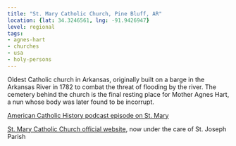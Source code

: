 ```yaml
---
title: "St. Mary Catholic Church, Pine Bluff, AR"
location: {lat: 34.3246561, lng: -91.9426947}
level: regional
tags:
- agnes-hart
- churches
- usa
- holy-persons
---
```


Oldest Catholic church in Arkansas, originally built on a barge in the Arkansas River in 1782 to combat the threat of flooding by the river.  The cemetery behind the church is the final resting place for Mother Agnes Hart, a nun whose body was later found to be incorrupt.

[American Catholic History podcast episode on St. Mary](https://americancatholichistory.org/old-st-mary-pine-bluff-arkansas/)

[St. Mary Catholic Church official website](https://www.stjosephpinebluff.org/st-mary-catholic-church.html), now under the care of St. Joseph Parish